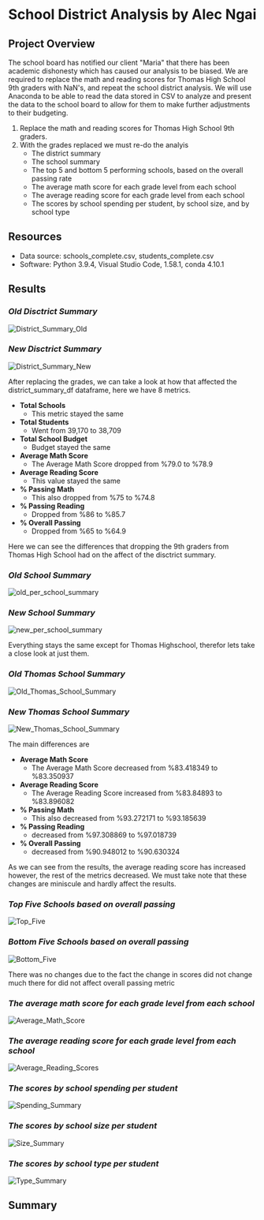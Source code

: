 # School District Analysis by Alec Ngai
## Project Overview

The school board has notified our client "Maria" that there has been academic dishonesty which has caused our analysis to be biased. We are required to replace the math and reading scores for Thomas High School 9th graders with NaN's, and repeat the school district analysis. We will use Anaconda to be able to read the data stored in CSV to analyze and present the data to the school board to allow for them to make further adjustments to their budgeting. 

1. Replace the math and reading scores for Thomas High School 9th graders. 
2. With the grades replaced we must re-do the analyis
    - The district summary
    - The school summary
    - The top 5 and bottom 5 performing schools, based on the overall passing rate
    - The average math score for each grade level from each school
    - The average reading score for each grade level from each school
    - The scores by school spending per student, by school size, and by school type

## Resources
- Data source: schools_complete.csv, students_complete.csv
- Software: Python 3.9.4, Visual Studio Code, 1.58.1, conda 4.10.1

## Results

### ***Old Disctrict Summary*** 
![District_Summary_Old](https://github.com/alecngai/04-School_District_Analysis/blob/main/Resources/old_district_summary_df.png)

### ***New Disctrict Summary*** 

![District_Summary_New](https://github.com/alecngai/04-School_District_Analysis/blob/main/Resources/new_district_summary_df.png)

After replacing the grades, we can take a look at how that affected the district_summary_df dataframe, here we have 8 metrics.
- **Total Schools**
    - This metric stayed the same
- **Total Students**
    - Went from 39,170 to 38,709
- **Total School Budget**
    - Budget stayed the same
- **Average Math Score**
    - The Average Math Score dropped from %79.0 to %78.9
- **Average Reading Score**
    - This value stayed the same
- **% Passing Math**
    - This also dropped from %75 to %74.8
- **% Passing Reading**
    - Dropped from %86 to %85.7 
- **% Overall Passing**
    - Dropped from %65 to %64.9

Here we can see the differences that dropping the 9th graders from Thomas High School had on the affect of the disctrict summary. 

### ***Old School Summary*** 
![old_per_school_summary](https://github.com/alecngai/04-School_District_Analysis/blob/main/Resources/old_per_school_summary_df.png)

### ***New School Summary*** 

![new_per_school_summary](https://github.com/alecngai/04-School_District_Analysis/blob/main/Resources/new_per_school_summary_df.png)

Everything stays the same except for Thomas Highschool, therefor lets take a close look at just them.

### ***Old Thomas School Summary*** 
![Old_Thomas_School_Summary](https://github.com/alecngai/04-School_District_Analysis/blob/main/Resources/Old_Thomas_School_Summary.png)

### ***New Thomas School Summary*** 

![New_Thomas_School_Summary](https://github.com/alecngai/04-School_District_Analysis/blob/main/Resources/New_Thomas_School_Summary.png)

The main differences are 

- **Average Math Score**
    - The Average Math Score decreased from %83.418349 to %83.350937
- **Average Reading Score**
    - The Average Reading Score increased from %83.84893 to %83.896082
- **% Passing Math**
    - This also decreased from %93.272171 to %93.185639 
- **% Passing Reading**
    - decreased from %97.308869 to %97.018739
- **% Overall Passing**
    - decreased from %90.948012 to %90.630324

As we can see from the results, the average reading score has increased however, the rest of the metrics decreased. We must take note that these changes are miniscule and hardly affect the results. 

### ***Top Five Schools based on overall passing*** 
![Top_Five](https://github.com/alecngai/04-School_District_Analysis/blob/main/Resources/top_five.png)

### ***Bottom Five Schools based on overall passing*** 

![Bottom_Five](https://github.com/alecngai/04-School_District_Analysis/blob/main/Resources/bottom_five.png)

There was no changes due to the fact the change in scores did not change much there for did not affect overall passing metric

### ***The average math score for each grade level from each school*** 

![Average_Math_Score](https://github.com/alecngai/04-School_District_Analysis/blob/main/Resources/Average_Math_Scores.png)

### ***The average reading score for each grade level from each school*** 

![Average_Reading_Scores](https://github.com/alecngai/04-School_District_Analysis/blob/main/Resources/Average_Reading_Scores.png)

### ***The scores by school spending per student*** 

![Spending_Summary](https://github.com/alecngai/04-School_District_Analysis/blob/main/Resources/Spending_Summary.png)

### ***The scores by school size per student*** 

![Size_Summary](https://github.com/alecngai/04-School_District_Analysis/blob/main/Resources/Size_Summary.png)

### ***The scores by school type per student*** 

![Type_Summary](https://github.com/alecngai/04-School_District_Analysis/blob/main/Resources/Type_Summary.png)

## Summary